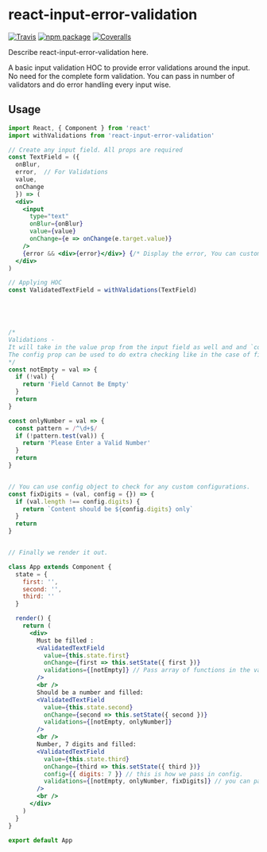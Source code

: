 # react-input-error-validation

[![Travis][build-badge]][build]
[![npm package][npm-badge]][npm]
[![Coveralls][coveralls-badge]][coveralls]

Describe react-input-error-validation here.

[build-badge]: https://img.shields.io/travis/user/repo/master.png?style=flat-square
[build]: https://travis-ci.org/user/repo

[npm-badge]: https://img.shields.io/npm/v/npm-package.png?style=flat-square
[npm]: https://www.npmjs.org/package/npm-package

[coveralls-badge]: https://img.shields.io/coveralls/user/repo/master.png?style=flat-square
[coveralls]: https://coveralls.io/github/user/repo


A basic input validation HOC to provide error validations around the input. No need for the complete form validation. You can pass in number of validators and do error handling every input wise. 


## Usage

```jsx
import React, { Component } from 'react'
import withValidations from 'react-input-error-validation'

// Create any input field. All props are required
const TextField = ({ 
  onBlur, 
  error,  // For Validations
  value,  
  onChange
  }) => (
  <div>
    <input
      type="text"
      onBlur={onBlur}
      value={value}
      onChange={e => onChange(e.target.value)}
    />
    {error && <div>{error}</div>} {/* Display the error, You can customise this. */}
  </div>
)

// Applying HOC
const ValidatedTextField = withValidations(TextField)





/*
Validations - 
It will take in the value prop from the input field as well and and `config` prop if passed. 
The config prop can be used to do extra checking like in the case of fixDigits. 
*/
const notEmpty = val => {
  if (!val) {
    return 'Field Cannot Be Empty'
  }
  return
}

const onlyNumber = val => {
  const pattern = /^\d+$/
  if (!pattern.test(val)) {
    return 'Please Enter a Valid Number'
  }
  return
}


// You can use config object to check for any custom configurations. 
const fixDigits = (val, config = {}) => {
  if (val.length !== config.digits) {
    return `Content should be ${config.digits} only`
  }
  return
}


// Finally we render it out. 

class App extends Component {
  state = {
    first: '',
    second: '',
    third: ''
  }

  render() {
    return (
      <div>
        Must be filled :
        <ValidatedTextField
          value={this.state.first}
          onChange={first => this.setState({ first })}
          validations={[notEmpty]} // Pass array of functions in the validations prop
        />
        <br />
        Should be a number and filled:
        <ValidatedTextField
          value={this.state.second}
          onChange={second => this.setState({ second })}
          validations={[notEmpty, onlyNumber]}
        />
        <br />
        Number, 7 digits and filled:
        <ValidatedTextField
          value={this.state.third}
          onChange={third => this.setState({ third })}
          config={{ digits: 7 }} // this is how we pass in config. 
          validations={[notEmpty, onlyNumber, fixDigits]} // you can pass as many validators in squence
        />
        <br />
      </div>
    )
  }
}

export default App


```